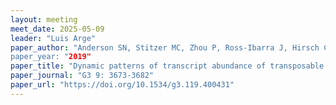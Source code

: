 ```yaml
---
layout: meeting
meet_date: 2025-05-09
leader: "Luis Arge"
paper_author: "Anderson SN, Stitzer MC, Zhou P, Ross-Ibarra J, Hirsch CD, Springer NM
paper_year: "2019"
paper_title: "Dynamic patterns of transcript abundance of transposable element families in maize"
paper_journal: "G3 9: 3673-3682"
paper_url: "https://doi.org/10.1534/g3.119.400431"
---
```

